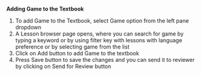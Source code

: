 **Adding Game to the Textbook**

1. To add Game to the Textbook, select Game option from the left pane dropdown 
2. A Lesson browser page opens, where you can search for game by typing a keyword or by using filter key with lessons with language preference or by selecting game from the list 
3. Click on Add button to add Game to the textbook
4. Press Save button to save the changes and you can send it to reviewer by clicking on Send for Review button
